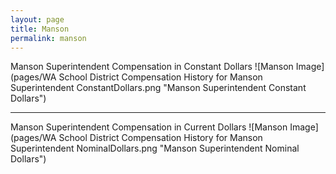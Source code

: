 ```yaml
---
layout: page
title: Manson
permalink: manson
---
```



Manson Superintendent Compensation in Constant Dollars
![Manson Image](pages/WA School District Compensation History for Manson Superintendent ConstantDollars.png "Manson Superintendent Constant Dollars")
___

Manson Superintendent Compensation in Current Dollars
![Manson Image](pages/WA School District Compensation History for Manson Superintendent NominalDollars.png "Manson Superintendent Nominal Dollars")